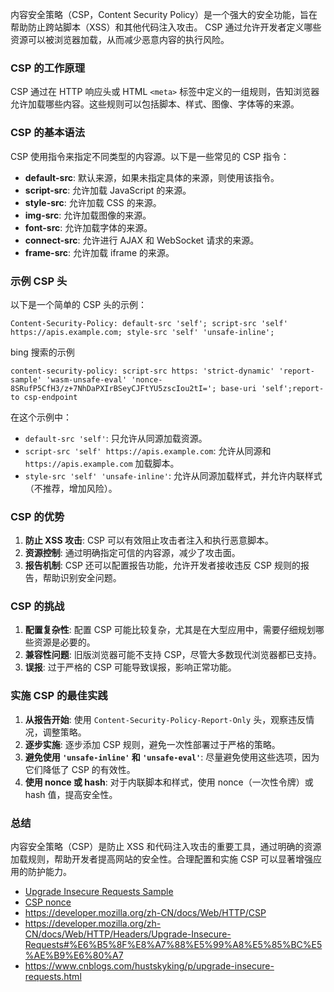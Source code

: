  
内容安全策略（CSP，Content Security Policy）是一个强大的安全功能，旨在帮助防止跨站脚本（XSS）和其他代码注入攻击。
CSP 通过允许开发者定义哪些资源可以被浏览器加载，从而减少恶意内容的执行风险。

### CSP 的工作原理

CSP 通过在 HTTP 响应头或 HTML `<meta>` 标签中定义的一组规则，告知浏览器允许加载哪些内容。这些规则可以包括脚本、样式、图像、字体等的来源。

### CSP 的基本语法

CSP 使用指令来指定不同类型的内容源。以下是一些常见的 CSP 指令：

- **default-src**: 默认来源，如果未指定具体的来源，则使用该指令。
- **script-src**: 允许加载 JavaScript 的来源。
- **style-src**: 允许加载 CSS 的来源。
- **img-src**: 允许加载图像的来源。
- **font-src**: 允许加载字体的来源。
- **connect-src**: 允许进行 AJAX 和 WebSocket 请求的来源。
- **frame-src**: 允许加载 iframe 的来源。

### 示例 CSP 头

以下是一个简单的 CSP 头的示例：

```http
Content-Security-Policy: default-src 'self'; script-src 'self' https://apis.example.com; style-src 'self' 'unsafe-inline';
```

bing 搜索的示例

```http
content-security-policy: script-src https: 'strict-dynamic' 'report-sample' 'wasm-unsafe-eval' 'nonce-8SRufP5CfH3/z+7NhDaPXIrBSeyCJFtYU5zscIou2tI='; base-uri 'self';report-to csp-endpoint
```

在这个示例中：
- `default-src 'self'`: 只允许从同源加载资源。
- `script-src 'self' https://apis.example.com`: 允许从同源和 `https://apis.example.com` 加载脚本。
- `style-src 'self' 'unsafe-inline'`: 允许从同源加载样式，并允许内联样式（不推荐，增加风险）。

### CSP 的优势

1. **防止 XSS 攻击**: CSP 可以有效阻止攻击者注入和执行恶意脚本。
2. **资源控制**: 通过明确指定可信的内容源，减少了攻击面。
3. **报告机制**: CSP 还可以配置报告功能，允许开发者接收违反 CSP 规则的报告，帮助识别安全问题。

### CSP 的挑战

1. **配置复杂性**: 配置 CSP 可能比较复杂，尤其是在大型应用中，需要仔细规划哪些资源是必要的。
2. **兼容性问题**: 旧版浏览器可能不支持 CSP，尽管大多数现代浏览器都已支持。
3. **误报**: 过于严格的 CSP 可能导致误报，影响正常功能。

### 实施 CSP 的最佳实践

1. **从报告开始**: 使用 `Content-Security-Policy-Report-Only` 头，观察违反情况，调整策略。
2. **逐步实施**: 逐步添加 CSP 规则，避免一次性部署过于严格的策略。
3. **避免使用 `'unsafe-inline'` 和 `'unsafe-eval'`**: 尽量避免使用这些选项，因为它们降低了 CSP 的有效性。
4. **使用 nonce 或 hash**: 对于内联脚本和样式，使用 nonce（一次性令牌）或 hash 值，提高安全性。

### 总结

内容安全策略（CSP）是防止 XSS 和代码注入攻击的重要工具，通过明确的资源加载规则，帮助开发者提高网站的安全性。合理配置和实施 CSP 可以显著增强应用的防护能力。


* [Upgrade Insecure Requests Sample](https://googlechrome.github.io/samples/csp-upgrade-insecure-requests/index.html)
* [CSP nonce](http://www.alloyteam.com/2020/08/csp-nonce/)
* https://developer.mozilla.org/zh-CN/docs/Web/HTTP/CSP
* https://developer.mozilla.org/zh-CN/docs/Web/HTTP/Headers/Upgrade-Insecure-Requests#%E6%B5%8F%E8%A7%88%E5%99%A8%E5%85%BC%E5%AE%B9%E6%80%A7
* https://www.cnblogs.com/hustskyking/p/upgrade-insecure-requests.html